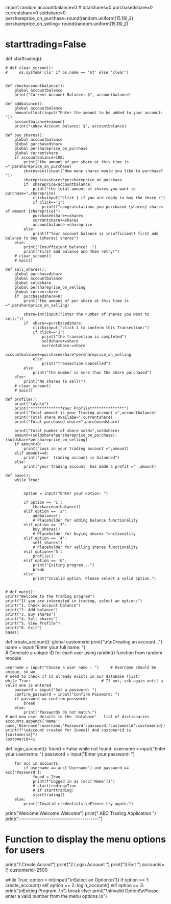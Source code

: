 import random
accountbalance=0
    # totalshares=0
purchasedshare=0
currentshare=0
soldshare=0
pershareprice_on_purchase=round(random.uniform(15,18),2)
pershareprice_on_selling= round(random.uniform(15,18),2)
# starttrading=False
def starttrading():




    # def clear_screen():
    #     os.system('cls' if os.name == 'nt' else 'clear')


    def checkaccountbalance():
        global accountbalance
        print("Current Account Balance: $", accountbalance)

    def addbalance():
        global accountbalance
        amount=float(input("Enter the amount to be added to your account: "))
        accountbalance+=amount
        print("\nNew Account Balance: $", accountbalance)

    def buy_shares():
        global accountbalance
        global purchasedshare
        global pershareprice_on_purchase
        global currentshare
        if accountbalance>100:
            print("the amount of per share at this time is =",pershareprice_on_purchase)
            shares=int(input("How many shares would you like to purchase? "))
            shareprice=shares*pershareprice_on_purchase
            if  shareprice<accountbalance:
                print("the total amount of shares you want to purchase=",shareprice)
                click=input("Click 1 if you are ready to buy the share :")
                if click=='1':
                    print(f"congratulations you purchased {shares} shares of amount {shareprice}") 
                purchasedshare+=shares
                currentshare+=shares
                accountbalance-=shareprice
            else:
                print(f"Your account balance is insufficient! first add balance to buy {shares} shares")
        else:
            print("Insuffieient balance! .")
            print("First add balance and then retry!")
        # clear_screen()
        # main()

    def sell_shares():
        global purchasedshare
        global accountbalance
        global soldshare
        global pershareprice_on_selling
        global currentshare
        if  purchasedshare>0:
            print("the amount of per share at this time is =",pershareprice_on_selling)

            share=int(input("Enter the number of shares you want to sell:"))
            if  share<=purchasedshare:
                click=input("click 1 to conferm this Transection:")
                if click=='1':
                    print("the transection is completed")
                    soldshare+=share
                    currentshare-=share    
                    accountbalance+=purchasedshare*pershareprice_on_selling 
                else:
                    print("Transection Cancelled") 
            else:
                print("the number is more than the share purchased") 
        else:
            print("No shares to sell!")
        # clear_screen()
        # main()

    def profile():
        print("\n\n\n")
        print("**************Your Profile***************")
        print("Total amount is your Trading account =",accountbalance)
        print("Total share Availabe=",currentshare)
        print("Total purchased share=",purchasedshare)

        print("Total number of share sold=",soldshare)
        amount=(soldshare*pershareprice_on_purchase)-(soldshare*pershareprice_on_selling)
        if amount<0:
            print("Loss in your trading account =",amount)
        elif amount==0:
            print("your  trading account is balanced")
        else:
            print("your trading account  has made a profit =" ,amount)

    def base():
        while True:


            option = input("Enter your option: ")

            if option == '1':
                checkaccountbalance()
            elif option == '2':
                addbalance()
                # Placeholder for adding balance functionality
            elif option == '3':
                buy_shares()
                # Placeholder for buying shares functionality
            elif option == '4':
                sell_shares()
                # Placeholder for selling shares functionality
            elif option=='5':
                profile()
            elif option == '6':
                print("Exiting program...")
                break
            else:
                print("Invalid option. Please select a valid option.")


    # def main():
    print("Welcome to the trading program")
    print("If you are interested in trading, select an option:")
    print("1. Check account balance")
    print("2. Add balance")
    print("3. Buy shares")
    print("4. Sell shares")
    print("5. View Profile")
    print("6. Exit")
    base()






def create_account():
    global customerid
    print("\n\nCreating an account...")
    name = input("Enter your full name: ")  
     # Generate a unique ID for each user using randint() function from random module 

    username = input("Choose a user name : ")     # Username should be unique, so we
    # need to check if it already exists in our database (list)
    while True:                               # If not, ask again until a valid one is entered
        password = input("Set a password: ")
        confirm_password = input("Confirm Password: ")
        if password == confirm_password:
            break
        else:
            print("Passwords do not match.")
    # Add new user details to the 'database' - list of dictionaries
    accounts.append({'Name': name,'Username':username,'Password':password,'customerid':customerid})
    print(f"\nAccount created for {name}! And customerid is  {customerid}")
    customerid+=1




def login_account():
    found = False
    while not found:
        username = input("Enter your username: ")
        password = input("Enter your password: ")

        for acc in accounts:
            if username == acc['Username'] and password == acc['Password']:
                found = True
                print(f"Logged in as {acc['Name']}")
                # starttrading=True
                # if starttrading:
                starttrading()
        else:
            print("Invalid credentials.\nPlease try again.")





print("Welcome       Welcome       Welcome")
print("      ABC Trading Application      ")
print("---------------------------------------")
# Function to display the menu options for users
print("1.Create Accout")
print("2.Login Account  ")
print("3.Exit           ")
accounts=[]
customerid=2500


while True: 
    option = int(input("\nSelect an Option:\n"))
    if option == 1:
        create_account()
    elif option == 2:
        login_account()
    elif option == 3:
        print("\nExiting Program..\n")
        break
    else:
        print("\nInvalid Option!\nPlease enter a valid number from the menu options.\n")









